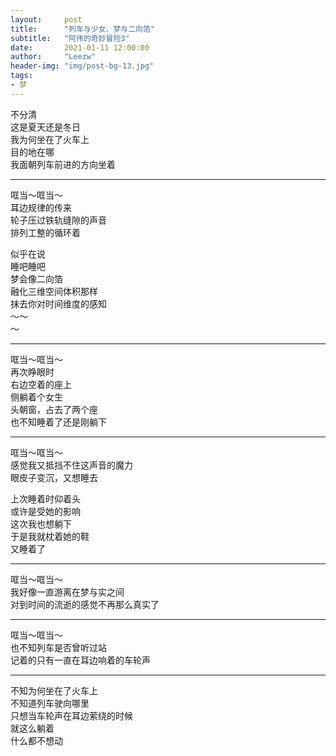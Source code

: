 ```yaml
---
layout:     post
title:      "列车与少女、梦与二向箔"
subtitle:   "阿伟的奇妙冒险3"
date:       2021-01-11 12:00:00
author:     "Leezw"
header-img: "img/post-bg-13.jpg"
tags:
- 梦
---
```


不分清    
这是夏天还是冬日   
我为何坐在了火车上   
目的地在哪       
我面朝列车前进的方向坐着

---
哐当～哐当～     
耳边规律的传来     
轮子压过铁轨缝隙的声音     
排列工整的循环着     

似乎在说     
睡吧睡吧    
梦会像二向箔    
融化三维空间体积那样    
抹去你对时间维度的感知    
～～    
～        

---     
哐当～哐当～     
再次睁眼时     
右边空着的座上     
侧躺着个女生     
头朝窗，占去了两个座     
也不知睡着了还是刚躺下     

---     
哐当～哐当～     
感觉我又抵挡不住这声音的魔力     
眼皮子变沉，又想睡去     

上次睡着时仰着头     
或许是受她的影响     
这次我也想躺下     
于是我就枕着她的鞋     
又睡着了     

---     
哐当～哐当～     
我好像一直游离在梦与实之间     
对到时间的流逝的感觉不再那么真实了     

---     
哐当～哐当～     
也不知列车是否曾听过站     
记着的只有一直在耳边响着的车轮声     

---     
不知为何坐在了火车上     
不知道列车驶向哪里     
只想当车轮声在耳边萦绕的时候     
就这么躺着     
什么都不想动     


